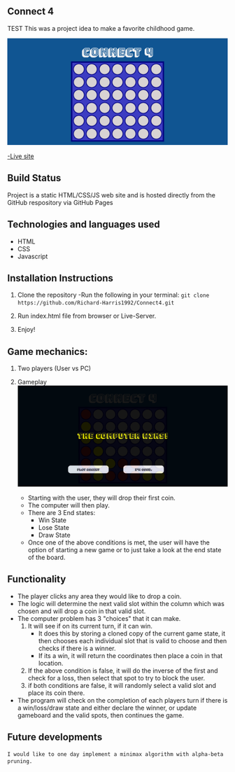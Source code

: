 ## Connect 4
TEST
This was a project idea to make a favorite childhood game. 

![Connect 4 board](./images/connect4.png)

[-Live site](https://richard-harris1992.github.io/Connect4/)

## Build Status

Project is a static HTML/CSS/JS web site and is hosted directly from the GitHub respository via GitHub Pages

## Technologies and languages used

- HTML
- CSS
- Javascript

## Installation Instructions

1. Clone the repository 
    -Run the following in your terminal: `git clone https://github.com/Richard-Harris1992/Connect4.git`

2. Run index.html file from browser or Live-Server.

3. Enjoy!

## Game mechanics:

1. Two players (User vs PC)

2. Gameplay
![End state](./images/gameplay.png)
    - Starting with the user, they will drop their first coin.
    - The computer will then play.
    - There are 3 End states:
        - Win State
        - Lose State
        - Draw State
    - Once one of the above conditions is met, the user will have the option of starting a new game or to just take a look at the end state of the board.

## Functionality
- The player clicks any area they would like to drop a coin.
- The logic will determine the next valid slot within the column which was chosen and will drop a coin in that valid slot.
- The computer problem has 3 "choices" that it can make.
    1. It will see if on its current turn, if it can win.
        - It does this by storing a cloned copy of the current game state, it then chooses each individual slot that is valid to choose and then checks if there is a winner.
        - If its a win, it will return the coordinates then place a coin in that location.
    2. If the above condition is false, it will do the inverse of the first and check for a loss, then select that spot to try to block the user.
    3. if both conditions are false, it will randomly select a valid slot and place its coin there.
- The program will check on the completion of each players turn if there is a win/loss/draw state and either declare the winner, or update gameboard and the valid spots, then continues the game.


## Future developments

    I would like to one day implement a minimax algorithm with alpha-beta pruning.
